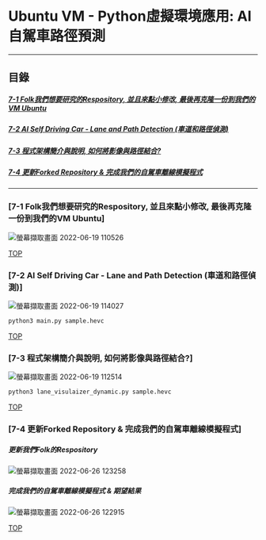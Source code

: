 # Ubuntu VM - Python虛擬環境應用: AI自駕車路徑預測
<a name="000"/>

---
## 目錄
##### [7-1 Folk我們想要研究的Respository, 並且來點小修改, 最後再克隆一份到我們的VM Ubuntu](#001)
##### [7-2 AI Self Driving Car - Lane and Path Detection (車道和路徑偵測)](#002)
##### [7-3 程式架構簡介與說明, 如何將影像與路徑結合?](#003)
##### [7-4 更新Forked Repository & 完成我們的自駕車離線模擬程式](#004)
---

<a name="001"/>

### [7-1 Folk我們想要研究的Respository, 並且來點小修改, 最後再克隆一份到我們的VM Ubuntu]
![螢幕擷取畫面 2022-06-19 110526](https://user-images.githubusercontent.com/89327055/174464206-7b41d075-0d16-45fe-9c56-cd3f3ac3da05.png)




[TOP](#000)

<a name="002"/>

### [7-2 AI Self Driving Car - Lane and Path Detection (車道和路徑偵測)]
![螢幕擷取畫面 2022-06-19 114027](https://user-images.githubusercontent.com/89327055/174464843-48513b65-5ef7-48bf-b793-beac7c237c22.png)

````sh
python3 main.py sample.hevc
````




[TOP](#000)

<a name="003"/>

### [7-3 程式架構簡介與說明, 如何將影像與路徑結合?]
![螢幕擷取畫面 2022-06-19 112514](https://user-images.githubusercontent.com/89327055/174464578-de3a7f3c-e44b-401d-9d58-b934a11c56a5.png)
````sh
python3 lane_visulaizer_dynamic.py sample.hevc
````
[TOP](#000)

<a name="004"/>

### [7-4 更新Forked Repository & 完成我們的自駕車離線模擬程式]
##### 更新我們Folk的Respository
![螢幕擷取畫面 2022-06-26 123258](https://user-images.githubusercontent.com/89327055/175799507-526f8801-5958-4ff7-9bc9-ef1c40e32fc7.png)
##### 完成我們的自駕車離線模擬程式 & 期望結果
![螢幕擷取畫面 2022-06-26 122915](https://user-images.githubusercontent.com/89327055/175799443-665171b4-5398-469a-93ca-abefdabd0678.png)


[TOP](#000)
